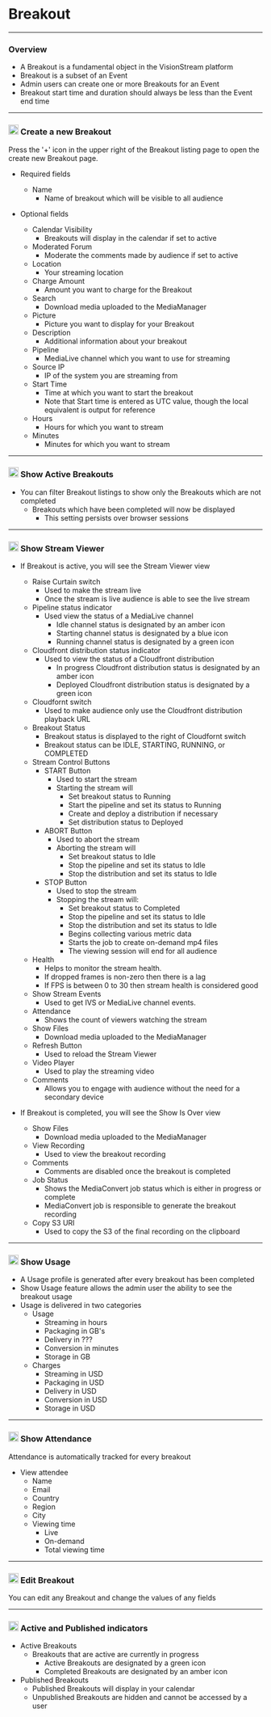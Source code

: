# Breakout

---

### Overview

* A Breakout is a fundamental object in the VisionStream platform
* Breakout is a subset of an Event
* Admin users can create one or more Breakouts for an Event
* Breakout start time and duration should always be less than the Event end time

---

### <img src="https://raw.githubusercontent.com/FortAwesome/Font-Awesome/6.x/svgs/solid/plus.svg" width="20" height="20"> Create a new Breakout

Press the '+' icon in the upper right of the Breakout listing page to open the create new Breakout page.

* Required fields
  - Name
    - Name of breakout which will be visible to all audience

* Optional fields
  - Calendar Visibility
    - Breakouts will display in the calendar if set to active
  - Moderated Forum
    - Moderate the comments made by audience if set to active
  - Location
    - Your streaming location
  - Charge Amount
    - Amount you want to charge for the Breakout
  - Search
    - Download media uploaded to the MediaManager
  - Picture
    - Picture you want to display for your Breakout
  - Description
    - Additional information about your breakout
  - Pipeline
    - MediaLive channel which you want to use for streaming
  - Source IP
    - IP of the system you are streaming from
  - Start Time
    - Time at which you want to start the breakout
    - Note that Start time is entered as UTC value, though the local equivalent is output for reference
  - Hours
    - Hours for which you want to stream
  - Minutes 
    - Minutes for which you want to stream

---

 ### <img src="https://raw.githubusercontent.com/FortAwesome/Font-Awesome/6.x/svgs/solid/toggle-on.svg" width="20" height="20"> Show Active Breakouts
* You can filter Breakout listings to show only the Breakouts which are not completed
  - Breakouts which have been completed will now be displayed
    - This setting persists over browser sessions
---

### <img src="https://raw.githubusercontent.com/FortAwesome/Font-Awesome/6.x/svgs/solid/video.svg" width="20" height="20"> Show Stream Viewer
* If Breakout is active, you will see the Stream Viewer view
    - Raise Curtain switch
        - Used to make the stream live
        - Once the stream is live audience is able to see the live stream
    - Pipeline status indicator
        - Used view the status of a MediaLive channel
            - Idle channel status is designated by an amber icon
            - Starting channel status is designated by a blue icon
            - Running channel status is designated by a green icon
    - Cloudfront distribution status indicator
        - Used to view the status of a Cloudfront distribution
            - In progress Cloudfront distribution status is designated by an amber icon
            - Deployed Cloudfront distribution status is designated by a green icon
    - Cloudfornt switch
        - Used to make audience only use the Cloudfront distribution playback URL
    - Breakout Status
        - Breakout status is displayed to the right of Cloudfornt switch
        - Breakout status can be IDLE, STARTING, RUNNING, or COMPLETED
    - Stream Control Buttons
        - START Button
            - Used to start the stream
            - Starting the stream will
                - Set breakout status to Running
                - Start the pipeline and set its status to Running
                - Create and deploy a distribution if necessary
                - Set distribution status to Deployed
        - ABORT Button
            - Used to abort the stream
            - Aborting the stream will
                - Set breakout status to Idle
                - Stop the pipeline and set its status to Idle
                - Stop the distribution and set its status to Idle
        - STOP Button
            - Used to stop the stream
            - Stopping the stream will:
                - Set breakout status to Completed
                - Stop the pipeline and set its status to Idle
                - Stop the distribution and set its status to Idle
                - Begins collecting various metric data
                - Starts the job to create on-demand mp4 files
                - The viewing session will end for all audience
    - Health
        - Helps to monitor the stream health.
        - If dropped frames is non-zero then there is a lag
        - If FPS is between 0 to 30 then stream health is considered good 
    - Show Stream Events
        - Used to get IVS or MediaLive channel events.
    - Attendance
        - Shows the count of viewers watching the stream
    - Show Files
        - Download media uploaded to the MediaManager
    - Refresh Button
        - Used to reload the Stream Viewer
    - Video Player
        - Used to play the streaming video
    - Comments
        - Allows you to engage with audience without the need for a secondary device

* If Breakout is completed, you will see the Show Is Over view
    - Show Files
        - Download media uploaded to the MediaManager
    - View Recording
        - Used to view the breakout recording
    - Comments
        - Comments are disabled once the breakout is completed
    - Job Status
        - Shows the MediaConvert job status which is either in progress or complete
        - MediaConvert job is responsible to generate the breakout recording
    - Copy S3 URI
        - Used to copy the S3 of the final recording on the clipboard

---

### <img src="https://raw.githubusercontent.com/FortAwesome/Font-Awesome/6.x/svgs/solid/gauge-high.svg" width="20" height="20"> Show Usage

* A Usage profile is generated after every breakout has been completed
* Show Usage feature allows the admin user the ability to see the breakout usage
* Usage is delivered in two categories
  - Usage
    - Streaming in hours
    - Packaging in GB's
    - Delivery in ???
    - Conversion in minutes
    - Storage in GB
  - Charges
    - Streaming in USD
    - Packaging in USD
    - Delivery in USD
    - Conversion in USD
    - Storage in USD
---

### <img src="https://raw.githubusercontent.com/FortAwesome/Font-Awesome/6.x/svgs/solid/users.svg" width="20" height="20"> Show Attendance

Attendance is automatically tracked for every breakout

* View attendee
  - Name
  - Email
  - Country
  - Region
  - City
  - Viewing time
    - Live
    - On-demand
    - Total viewing time
---

### <img src="https://raw.githubusercontent.com/FortAwesome/Font-Awesome/6.x/svgs/solid/pen-to-square.svg" width="20" height="20"> Edit Breakout

You can edit any Breakout and change the values of any fields

---

### <img src="https://raw.githubusercontent.com/FortAwesome/Font-Awesome/6.x/svgs/solid/circle.svg" width="20" height="20"> Active and Published indicators

* Active Breakouts
  - Breakouts that are active are currently in progress
    - Active Breakouts are designated by a green icon 
    - Completed Breakouts are designated by an amber icon
* Published Breakouts
  - Published Breakouts will display in your calendar
  - Unpublished Breakouts are hidden and cannot be accessed by a user
